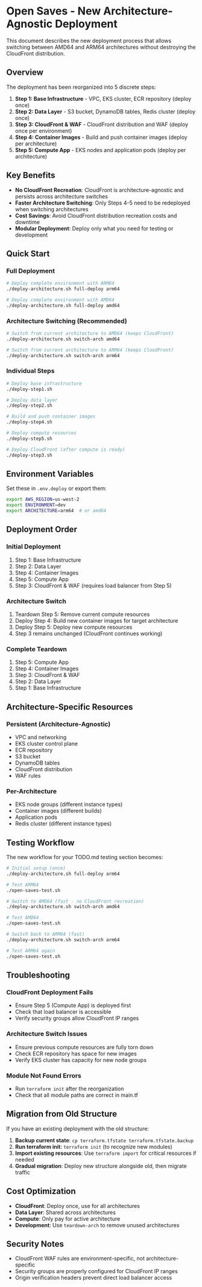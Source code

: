 # Open Saves - New Architecture-Agnostic Deployment

This document describes the new deployment process that allows switching between AMD64 and ARM64 architectures without destroying the CloudFront distribution.

## Overview

The deployment has been reorganized into 5 discrete steps:

1. **Step 1: Base Infrastructure** - VPC, EKS cluster, ECR repository (deploy once)
2. **Step 2: Data Layer** - S3 bucket, DynamoDB tables, Redis cluster (deploy once)
3. **Step 3: CloudFront & WAF** - CloudFront distribution and WAF (deploy once per environment)
4. **Step 4: Container Images** - Build and push container images (deploy per architecture)
5. **Step 5: Compute App** - EKS nodes and application pods (deploy per architecture)

## Key Benefits

- **No CloudFront Recreation**: CloudFront is architecture-agnostic and persists across architecture switches
- **Faster Architecture Switching**: Only Steps 4-5 need to be redeployed when switching architectures
- **Cost Savings**: Avoid CloudFront distribution recreation costs and downtime
- **Modular Deployment**: Deploy only what you need for testing or development

## Quick Start

### Full Deployment
```bash
# Deploy complete environment with ARM64
./deploy-architecture.sh full-deploy arm64

# Deploy complete environment with AMD64
./deploy-architecture.sh full-deploy amd64
```

### Architecture Switching (Recommended)
```bash
# Switch from current architecture to AMD64 (keeps CloudFront)
./deploy-architecture.sh switch-arch amd64

# Switch from current architecture to ARM64 (keeps CloudFront)
./deploy-architecture.sh switch-arch arm64
```

### Individual Steps
```bash
# Deploy base infrastructure
./deploy-step1.sh

# Deploy data layer
./deploy-step2.sh

# Build and push container images
./deploy-step4.sh

# Deploy compute resources
./deploy-step5.sh

# Deploy CloudFront (after compute is ready)
./deploy-step3.sh
```

## Environment Variables

Set these in `.env.deploy` or export them:

```bash
export AWS_REGION=us-west-2
export ENVIRONMENT=dev
export ARCHITECTURE=arm64  # or amd64
```

## Deployment Order

### Initial Deployment
1. Step 1: Base Infrastructure
2. Step 2: Data Layer  
3. Step 4: Container Images
4. Step 5: Compute App
5. Step 3: CloudFront & WAF (requires load balancer from Step 5)

### Architecture Switch
1. Teardown Step 5: Remove current compute resources
2. Deploy Step 4: Build new container images for target architecture
3. Deploy Step 5: Deploy new compute resources
4. Step 3 remains unchanged (CloudFront continues working)

### Complete Teardown
1. Step 5: Compute App
2. Step 4: Container Images
3. Step 3: CloudFront & WAF
4. Step 2: Data Layer
5. Step 1: Base Infrastructure

## Architecture-Specific Resources

### Persistent (Architecture-Agnostic)
- VPC and networking
- EKS cluster control plane
- ECR repository
- S3 bucket
- DynamoDB tables
- CloudFront distribution
- WAF rules

### Per-Architecture
- EKS node groups (different instance types)
- Container images (different builds)
- Application pods
- Redis cluster (different instance types)

## Testing Workflow

The new workflow for your TODO.md testing section becomes:

```bash
# Initial setup (once)
./deploy-architecture.sh full-deploy arm64

# Test ARM64
./open-saves-test.sh

# Switch to AMD64 (fast - no CloudFront recreation)
./deploy-architecture.sh switch-arch amd64

# Test AMD64  
./open-saves-test.sh

# Switch back to ARM64 (fast)
./deploy-architecture.sh switch-arch arm64

# Test ARM64 again
./open-saves-test.sh
```

## Troubleshooting

### CloudFront Deployment Fails
- Ensure Step 5 (Compute App) is deployed first
- Check that load balancer is accessible
- Verify security groups allow CloudFront IP ranges

### Architecture Switch Issues
- Ensure previous compute resources are fully torn down
- Check ECR repository has space for new images
- Verify EKS cluster has capacity for new node groups

### Module Not Found Errors
- Run `terraform init` after the reorganization
- Check that all module paths are correct in main.tf

## Migration from Old Structure

If you have an existing deployment with the old structure:

1. **Backup current state**: `cp terraform.tfstate terraform.tfstate.backup`
2. **Run terraform init**: `terraform init` (to recognize new modules)
3. **Import existing resources**: Use `terraform import` for critical resources if needed
4. **Gradual migration**: Deploy new structure alongside old, then migrate traffic

## Cost Optimization

- **CloudFront**: Deploy once, use for all architectures
- **Data Layer**: Shared across architectures
- **Compute**: Only pay for active architecture
- **Development**: Use `teardown-arch` to remove unused architectures

## Security Notes

- CloudFront WAF rules are environment-specific, not architecture-specific
- Security groups are properly configured for CloudFront IP ranges
- Origin verification headers prevent direct load balancer access
